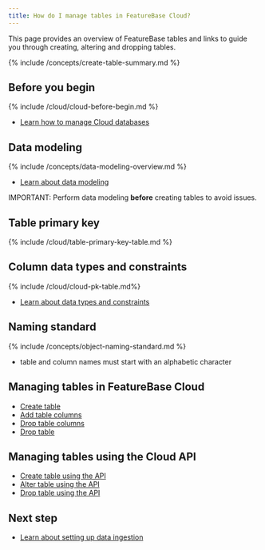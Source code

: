 ```yaml
---
title: How do I manage tables in FeatureBase Cloud?
---
```


This page provides an overview of FeatureBase tables and links to guide you through creating, altering and dropping tables.

{% include /concepts/create-table-summary.md %}

## Before you begin

{% include /cloud/cloud-before-begin.md %}
* [Learn how to manage Cloud databases](/cloud/cloud-databases/cloud-db-manage)

## Data modeling

{% include /concepts/data-modeling-overview.md %}

* [Learn about data modeling](/concepts/data-modeling-overview)

IMPORTANT: Perform data modeling **before** creating tables to avoid issues.

## Table primary key

{% include /cloud/table-primary-key-table.md %}

## Column data types and constraints

{% include /cloud/cloud-pk-table.md%}

* [Learn about data types and constraints](/cloud/cloud-data-modeling/data-types)

## Naming standard

{% include /concepts/object-naming-standard.md %}
* table and column names must start with an alphabetic character

## Managing tables in FeatureBase Cloud

* [Create table](/cloud/cloud-databases/cloud-table-create)
* [Add table columns](/cloud/cloud-databases/cloud-table-add-column)
* [Drop table columns](/cloud/cloud-databases/cloud-table-drop-column)
* [Drop table](/cloud/cloud-databases/cloud-table-drop)

## Managing tables using the Cloud API

* [Create table using the API](/cloud/cloud-databases/cloud-table-create-api)
* [Alter table using the API](/cloud/cloud-databases/cloud-table-create-api)
* [Drop table using the API](/cloud/cloud-databases/cloud-table-drop-api)

## Next step

* [Learn about setting up data ingestion](/cloud/cloud-data-ingestion/ingest-data-overview)

<!--
* [Learn how to create data sources and import data](/cloud/cloud-ingestion/cloud-datasources-manage)
-->
